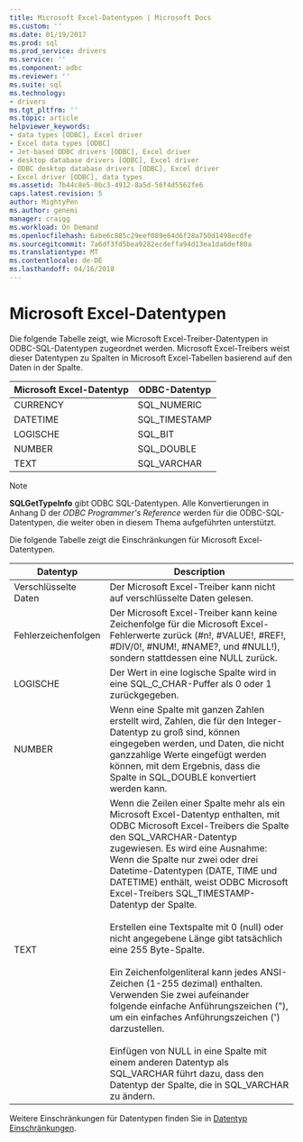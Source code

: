 ```yaml
---
title: Microsoft Excel-Datentypen | Microsoft Docs
ms.custom: ''
ms.date: 01/19/2017
ms.prod: sql
ms.prod_service: drivers
ms.service: ''
ms.component: odbc
ms.reviewer: ''
ms.suite: sql
ms.technology:
- drivers
ms.tgt_pltfrm: ''
ms.topic: article
helpviewer_keywords:
- data types [ODBC], Excel driver
- Excel data types [ODBC]
- Jet-based ODBC drivers [ODBC], Excel driver
- desktop database drivers [ODBC], Excel driver
- ODBC desktop database drivers [ODBC], Excel driver
- Excel driver [ODBC], data types
ms.assetid: 7b44c8e5-0bc3-4912-8a5d-56f4d5562fe6
caps.latest.revision: 5
author: MightyPen
ms.author: genemi
manager: craigg
ms.workload: On Demand
ms.openlocfilehash: 6abe6c885c29eef089e64d6f28a750d1498ecdfe
ms.sourcegitcommit: 7a6df3fd5bea9282ecdeffa94d13ea1da6def80a
ms.translationtype: MT
ms.contentlocale: de-DE
ms.lasthandoff: 04/16/2018
---
```

# <a name="microsoft-excel-data-types"></a>Microsoft Excel-Datentypen
Die folgende Tabelle zeigt, wie Microsoft Excel-Treiber-Datentypen in ODBC-SQL-Datentypen zugeordnet werden. Microsoft Excel-Treibers weist dieser Datentypen zu Spalten in Microsoft Excel-Tabellen basierend auf den Daten in der Spalte.  
  
|Microsoft Excel-Datentyp|ODBC-Datentyp|  
|-------------------------------|--------------------|  
|CURRENCY|SQL_NUMERIC|  
|DATETIME|SQL_TIMESTAMP|  
|LOGISCHE|SQL_BIT|  
|NUMBER|SQL_DOUBLE|  
|TEXT|SQL_VARCHAR|  
  
> [!NOTE]  
>  **SQLGetTypeInfo** gibt ODBC SQL-Datentypen. Alle Konvertierungen in Anhang D der *ODBC Programmer's Reference* werden für die ODBC-SQL-Datentypen, die weiter oben in diesem Thema aufgeführten unterstützt.  
  
 Die folgende Tabelle zeigt die Einschränkungen für Microsoft Excel-Datentypen.  
  
|Datentyp|Description|  
|---------------|-----------------|  
|Verschlüsselte Daten|Der Microsoft Excel-Treiber kann nicht auf verschlüsselte Daten gelesen.|  
|Fehlerzeichenfolgen|Der Microsoft Excel-Treiber kann keine Zeichenfolge für die Microsoft Excel-Fehlerwerte zurück (#n!, #VALUE!, #REF!, #DIV/0!, #NUM!, #NAME?, und #NULL!), sondern stattdessen eine NULL zurück.|  
|LOGISCHE|Der Wert in eine logische Spalte wird in eine SQL_C_CHAR-Puffer als 0 oder 1 zurückgegeben.|  
|NUMBER|Wenn eine Spalte mit ganzen Zahlen erstellt wird, Zahlen, die für den Integer-Datentyp zu groß sind, können eingegeben werden, und Daten, die nicht ganzzahlige Werte eingefügt werden können, mit dem Ergebnis, dass die Spalte in SQL_DOUBLE konvertiert werden kann.|  
|TEXT|Wenn die Zeilen einer Spalte mehr als ein Microsoft Excel-Datentyp enthalten, mit ODBC Microsoft Excel-Treibers die Spalte den SQL_VARCHAR-Datentyp zugewiesen. Es wird eine Ausnahme: Wenn die Spalte nur zwei oder drei Datetime-Datentypen (DATE, TIME und DATETIME) enthält, weist ODBC Microsoft Excel-Treibers SQL_TIMESTAMP-Datentyp der Spalte.<br /><br /> Erstellen eine Textspalte mit 0 (null) oder nicht angegebene Länge gibt tatsächlich eine 255 Byte-Spalte.<br /><br /> Ein Zeichenfolgenliteral kann jedes ANSI-Zeichen (1-255 dezimal) enthalten. Verwenden Sie zwei aufeinander folgende einfache Anführungszeichen ("), um ein einfaches Anführungszeichen (') darzustellen.<br /><br /> Einfügen von NULL in eine Spalte mit einem anderen Datentyp als SQL_VARCHAR führt dazu, dass den Datentyp der Spalte, die in SQL_VARCHAR zu ändern.|  
  
 Weitere Einschränkungen für Datentypen finden Sie in [Datentyp Einschränkungen](../../odbc/microsoft/data-type-limitations.md).
